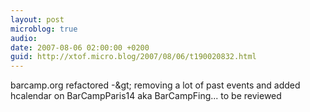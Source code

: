 ```yaml
---
layout: post
microblog: true
audio: 
date: 2007-08-06 02:00:00 +0200
guid: http://xtof.micro.blog/2007/08/06/t190020832.html
---
```

barcamp.org refactored -&amp;gt; removing a lot of past events and added hcalendar on BarCampParis14 aka BarCampFing... to be reviewed

